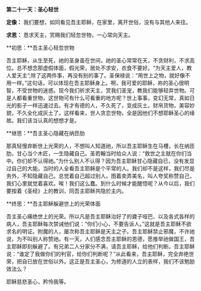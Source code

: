 **第二十一天：圣心轻世**

**定像：** 我们要想，如同看见吾主耶稣，在家里，离开世俗，没有与其他人来往。

**求恩：** 恳求天主，赏赐我们轻忽世物，一心常向天主。

**初思：**吾主圣心轻忽世物

吾主耶稣，从生至死，祂的圣身虽在世间，祂的圣心常常在天，不贪财利，不求高位。总不想念那虚假体面，假光荣，居处不求安，衣食不要好。“为天主爱人，教人爱天主”;除了这两件事，再没有别的事了。圣保禄说：“用世上之物，就好像不用一样。”这句话，可以体现在吾主耶稣身上。啊，我可爱的耶稣，祢的圣心很明智，不受世物的迷惑。现今我们祈求天主，赏我们圣宠，教我们能够轻弃世物。可是人都看重世物，这世物可有什么可看重的地方呢？世上事事，变幻无常，真如日光的影子一样迅速过去。有才有德的人，不久死了，变成灰土。财帛货物，美容妙貌，不久全化成灰土了。这样看来，世人贪恋世物，全是因他们不想耶稣圣心的缘故。我们该当认真的想想才是。

**继思：**吾主圣心隐藏在纳匝肋

那真轻慢弃断世上光荣的人，不想叫人知道祂，所以吾主耶稣生在马槽，长在纳匝肋，甘心当个木匠，一生隐藏自己。圣若翰当时给众人说：“救世之主就在你们当中。你们却不认得祂。”为什么别人不认得？因为吾主耶稣甘心隐藏自已，没有发显过自己的大能。当时的人全看吾主耶稣是个平常的人。我们却不是这样，我们尽是务外，不知隐藏自己。总觉着自己超过别人。图着卖弄美名，叫人夸奖称赞自己，我们心里就觉着喜欢。唉！我们这么蠢。到什么时候才能醒悟呢？从今以后，我们要按着《圣经》上的教训，同吾主耶稣共隐於主内。

**终思：**吾主耶稣躲避世上的光荣体面

吾主圣心痛绝世上的光荣。所以凡是吾主耶稣治好了的聋子哑巴、以及各式各样的病人，吾主耶稣每次禁诫他们说：“你们小心，不要告诉人。”这就是吾主耶稣不欲求名的明证。附魔的人，屡次称吾主耶稣是天主之子。吾主耶稣禁止邪魔，不许祂说，为不叫别人称赞祂。有一天，人们感念吾主耶稣的恩德，愿推举祂做国王，吾主耶稣即刻躲避了。有兄弟二人分家分不满，请吾主耶稣，给他们判断。吾主耶稣说：“谁定了我做你们的判官，给你们判断呢？”从此看来，吾主耶稣，完全弃绝世荣，把自已放在世俗以外。这正是吾主圣心，为修道的人立的表样，我们不该勉励效法么？

耶稣慈悲圣心，矜怜我等。